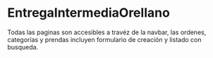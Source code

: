 # EntregaIntermediaOrellano
Todas las paginas son accesibles a travéz de la navbar, las ordenes, categorías y prendas incluyen formulario de creación y listado con busqueda.

